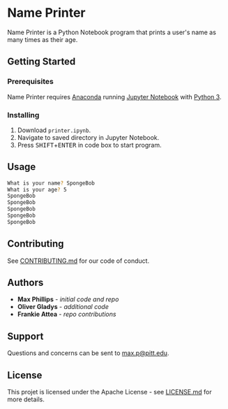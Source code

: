 ﻿# Name Printer
Name Printer is a Python Notebook program that prints a user's name as many times as their age.

## Getting Started
### Prerequisites
Name Printer requires [Anaconda](https://www.anaconda.com/products/individual) running [Jupyter Notebook](https://jupyter.org/) with [Python 3](https://www.python.org/downloads/).
### Installing
1. Download `printer.ipynb`.
2. Navigate to saved directory in Jupyter Notebook.
3. Press <kbd>SHIFT</kbd>+<kbd>ENTER</kbd> in code box to start program.

## Usage
```bash
What is your name? SpongeBob
What is your age? 5
SpongeBob
SpongeBob
SpongeBob
SpongeBob
SpongeBob
```

## Contributing
See [CONTRIBUTING.md](https://github.com/maxvp/CMPINF0010-lab-5/blob/master/CONTRIBUTING.md) for our code of conduct.

## Authors
* **Max Phillips** - _initial code and repo_
* **Oliver Gladys** - _additional code_
* **Frankie Attea** - _repo contributions_

## Support
Questions and concerns can be sent to [max.p@pitt.edu](mailto:max.p@pitt.edu).

## License
This projet is licensed under the Apache License - see [LICENSE.md](https://github.com/maxvp/CMPINF0010-lab-5/blob/master/LICENSE) for more details.
